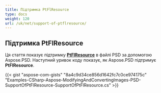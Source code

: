 ```yaml
---
title: Підтримка PtFlResource
type: docs
weight: 120
url: /uk/net/support-of-ptflresource/
---
```


## **Підтримка PtFlResource**
Ця стаття показує підтримку [**PtFlResource**](https://reference.aspose.com/psd/net/aspose.psd.fileformats.psd.layers.layerresources/ptflresource) в файлі PSD за допомогою Aspose.PSD. Наступний уривок коду показує, як Aspose.PSD підтримує **PtFlResource**.

{{< gist "aspose-com-gists" "8a4c9d34ce856d1642fc7c0ce974175c" "Examples-CSharp-Aspose-ModifyingAndConvertingImages-PSD-SupportOfPtFlResource-SupportOfPtFlResource.cs" >}}
